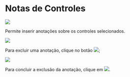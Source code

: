 # Notas de Controles

![](http://www.gvinci.com.br/manual/notasctrl2gv5.zoom80.png)

Permite inserir anotações sobre os controles selecionados.

![](http://www.gvinci.com.br/manual/notasctrlgv5.zoom80.png)

Para excluir uma anotação, clique no botão ![](http://www.gvinci.com.br/manual/removgv5.png);

![](http://www.gvinci.com.br/manual/excluirnotas.zoom80.png)

Para concluir a exclusão da anotação, clique em ![](http://www.gvinci.com.br/manual/sim-bt.png).

